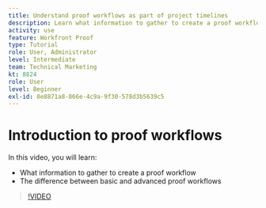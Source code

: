 ```yaml
---
title: Understand proof workflows as part of project timelines
description: Learn what information to gather to create a proof workflow and the difference between basic and advanced proof workflows in [!DNL Adobe Workfront].
activity: use
feature: Workfront Proof
type: Tutorial
role: User, Administrator
level: Intermediate
team: Technical Marketing
kt: 8824
role: User
level: Beginner
exl-id: 8e8871a8-866e-4c9a-9f30-578d3b5639c5
---
```

# Introduction to proof workflows

In this video, you will learn:

* What information to gather to create a proof workflow
* The difference between basic and advanced proof workflows

>[!VIDEO](https://video.tv.adobe.com/v/335125/?quality=12)



